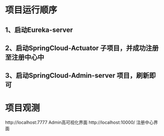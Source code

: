 # 项目运行顺序
## 1、启动Eureka-server
## 2、启动SpringCloud-Actuator 子项目，并成功注册至注册中心中
## 3、启动SpringCloud-Admin-server 项目，刷新即可

# 项目观测
http://localhost:7777  Admin高可视化界面
http://localhost:10000/  注册中心界面